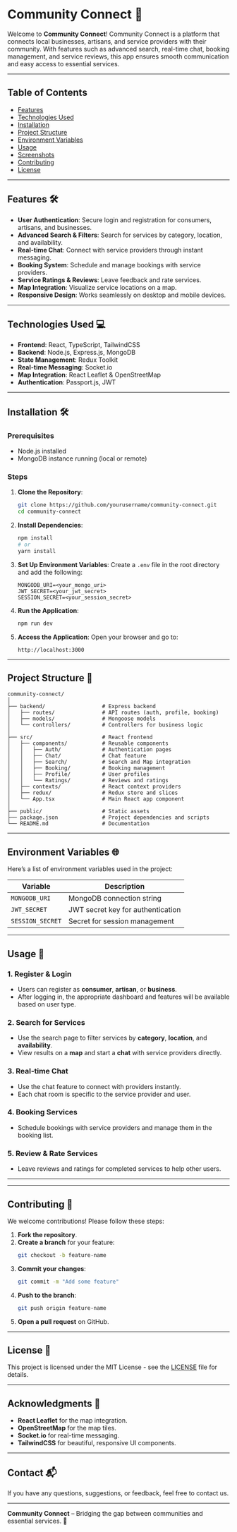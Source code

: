 # Community Connect 🚀

Welcome to **Community Connect**! Community Connect is a platform that connects local businesses, artisans, and service providers with their community. With features such as advanced search, real-time chat, booking management, and service reviews, this app ensures smooth communication and easy access to essential services. 

---

## Table of Contents
- [Features](#features)
- [Technologies Used](#technologies-used)
- [Installation](#installation)
- [Project Structure](#project-structure)
- [Environment Variables](#environment-variables)
- [Usage](#usage)
- [Screenshots](#screenshots)
- [Contributing](#contributing)
- [License](#license)

---

## Features 🛠️
- **User Authentication**: Secure login and registration for consumers, artisans, and businesses.
- **Advanced Search & Filters**: Search for services by category, location, and availability.
- **Real-time Chat**: Connect with service providers through instant messaging.
- **Booking System**: Schedule and manage bookings with service providers.
- **Service Ratings & Reviews**: Leave feedback and rate services.
- **Map Integration**: Visualize service locations on a map.
- **Responsive Design**: Works seamlessly on desktop and mobile devices.

---

## Technologies Used 💻
- **Frontend**: React, TypeScript, TailwindCSS
- **Backend**: Node.js, Express.js, MongoDB
- **State Management**: Redux Toolkit
- **Real-time Messaging**: Socket.io
- **Map Integration**: React Leaflet & OpenStreetMap
- **Authentication**: Passport.js, JWT

---

## Installation 🛠️

### Prerequisites
- Node.js installed
- MongoDB instance running (local or remote)

### Steps
1. **Clone the Repository**:
   ```bash
   git clone https://github.com/yourusername/community-connect.git
   cd community-connect
   ```

2. **Install Dependencies**:
   ```bash
   npm install
   # or
   yarn install
   ```

3. **Set Up Environment Variables**:
   Create a `.env` file in the root directory and add the following:
   ```
   MONGODB_URI=<your_mongo_uri>
   JWT_SECRET=<your_jwt_secret>
   SESSION_SECRET=<your_session_secret>
   ```

4. **Run the Application**:
   ```bash
   npm run dev
   ```

5. **Access the Application**:
   Open your browser and go to:
   ```
   http://localhost:3000
   ```

---

## Project Structure 📁
```
community-connect/
│
├── backend/                  # Express backend
│   ├── routes/               # API routes (auth, profile, booking)
│   ├── models/               # Mongoose models
│   └── controllers/          # Controllers for business logic
│
├── src/                      # React frontend
│   ├── components/           # Reusable components
│   │   ├── Auth/             # Authentication pages
│   │   ├── Chat/             # Chat feature
│   │   ├── Search/           # Search and Map integration
│   │   ├── Booking/          # Booking management
│   │   ├── Profile/          # User profiles
│   │   └── Ratings/          # Reviews and ratings
│   ├── contexts/             # React context providers
│   ├── redux/                # Redux store and slices
│   └── App.tsx               # Main React app component
│
├── public/                   # Static assets
├── package.json              # Project dependencies and scripts
└── README.md                 # Documentation
```

---

## Environment Variables 🌐

Here’s a list of environment variables used in the project:

| Variable          | Description                              |
|-------------------|------------------------------------------|
| `MONGODB_URI`     | MongoDB connection string                |
| `JWT_SECRET`      | JWT secret key for authentication        |
| `SESSION_SECRET`  | Secret for session management            |

---

## Usage 🚀

### 1. Register & Login
- Users can register as **consumer**, **artisan**, or **business**.
- After logging in, the appropriate dashboard and features will be available based on user type.

### 2. Search for Services
- Use the search page to filter services by **category**, **location**, and **availability**.
- View results on a **map** and start a **chat** with service providers directly.

### 3. Real-time Chat
- Use the chat feature to connect with providers instantly.
- Each chat room is specific to the service provider and user.

### 4. Booking Services
- Schedule bookings with service providers and manage them in the booking list.

### 5. Review & Rate Services
- Leave reviews and ratings for completed services to help other users.

---

---

## Contributing 🤝

We welcome contributions! Please follow these steps:

1. **Fork the repository**.
2. **Create a branch** for your feature:  
   ```bash
   git checkout -b feature-name
   ```
3. **Commit your changes**:  
   ```bash
   git commit -m "Add some feature"
   ```
4. **Push to the branch**:  
   ```bash
   git push origin feature-name
   ```
5. **Open a pull request** on GitHub.

---

## License 📄
This project is licensed under the MIT License - see the [LICENSE](LICENSE) file for details.

---

## Acknowledgments 🙏
- **React Leaflet** for the map integration.
- **OpenStreetMap** for the map tiles.
- **Socket.io** for real-time messaging.
- **TailwindCSS** for beautiful, responsive UI components.

---

## Contact 📬

If you have any questions, suggestions, or feedback, feel free to contact us.

---

**Community Connect** – Bridging the gap between communities and essential services. 🚀

